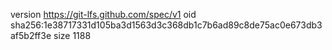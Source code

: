 version https://git-lfs.github.com/spec/v1
oid sha256:1e38717331d105ba3d1563d3c368db1c7b6ad89c8de75ac0e673db3af5b2ff3e
size 1188
